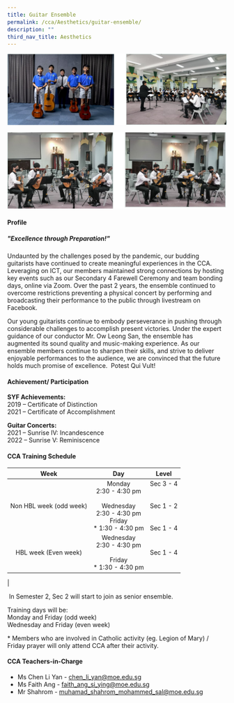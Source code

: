 ```yaml
---
title: Guitar Ensemble
permalink: /cca/Aesthetics/guitar-ensemble/
description: ""
third_nav_title: Aesthetics
---
```

![](/images/2022_Migration/guitar%201.jpg)

![](/images/2022_Migration/guitar%202.jpg)

#### **Profile**

##### **"Excellence through Preparation!"**

Undaunted by the challenges posed by the pandemic, our budding guitarists have continued to create meaningful experiences in the CCA. Leveraging on ICT, our members maintained strong connections by hosting key events such as our Secondary 4 Farewell Ceremony and team bonding days, online via Zoom. Over the past 2 years, the ensemble continued to overcome restrictions preventing a physical concert by performing and broadcasting their performance to the public through livestream on Facebook.

Our young guitarists continue to embody perseverance in pushing through considerable challenges to accomplish present victories. Under the expert guidance of our conductor Mr. Ow Leong San, the ensemble has augmented its sound quality and music-making experience. As our ensemble members continue to sharpen their skills, and strive to deliver enjoyable performances to the audience, we are convinced that the future holds much promise of excellence.&nbsp; Potest Qui Vult!

#### **Achievement/ Participation**

**SYF Achievements:**<br>
2019&nbsp;–&nbsp;Certificate of Distinction&nbsp;<br>
2021&nbsp;–&nbsp;Certificate of Accomplishment

**Guitar Concerts:**<br>
2021 – Sunrise IV: Incandescence<br>
2022 – Sunrise V: Reminiscence

#### **CCA Training Schedule**

| Week | Day | Level |
|:---:|:---:|:---:|
| Non HBL week (odd week) | Monday<br>2:30 - 4:30 pm<br><br>Wednesday<br>2:30 - 4:30 pm<br>Friday<br>* 1:30 - 4:30 pm | Sec 3 - 4<br><br><br>Sec 1 - 2<br><br><br>Sec 1 - 4 |
| HBL week (Even week) | Wednesday<br>2:30 - 4:30 pm<br><br>Friday<br>* 1:30 - 4:30 pm<br> | Sec 1 - 4 |
|

&nbsp;In Semester 2, Sec 2 will start to join as senior ensemble.  
  
Training days will be:  
Monday and Friday (odd week)  
Wednesday and Friday (even week)  
  
\* Members who are involved in Catholic activity (eg. Legion of Mary) / Friday prayer will only attend CCA after their activity.

#### **CCA Teachers-in-Charge**

* Ms Chen Li Yan -&nbsp;[chen_li_yan@moe.edu.sg](mailto:chen_li_yan@moe.edu.sg)
* Ms Faith Ang -&nbsp;[faith_ang_si_ying@moe.edu.sg](mailto:faith_ang_si_ying@moe.edu.sg)
* Mr Shahrom -&nbsp;[muhamad_shahrom_mohammed_sal@moe.edu.sg](mailto:muhamad_shahrom_mohammed_sal@moe.edu.sg%C2%A0)